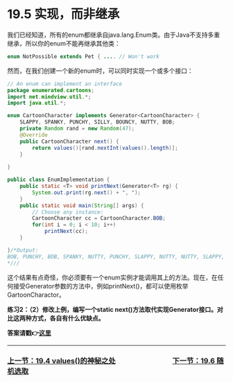 # 19.5 实现，而非继承
我们已经知道，所有的enum都继承自java.lang.Enum类。由于Java不支持多重继承，所以你的enum不能再继承其他类：
```java
enum NotPossible extends Pet { .... // Won't work
```
然而，在我们创建一个新的enum时，可以同时实现一个或多个接口：
```java
// An enum can implement an interface
package enumerated.cartoons;
import net.mindview.util.*;
import java.util.*;

enum CartoonCharacter implements Generator<CartoonCharacter> {
	SLAPPY, SPANKY, PUNCHY, SILLY, BOUNCY, NUTTY, BOB;
    private Random rand = new Random(47);
	@Override
	public CartoonCharacter next() {
		return values()[rand.nextInt(values().length)];
	}
	
}

public class EnumImplementation {
    public static <T> void printNext(Generator<T> rg) {
    	System.out.print(rg.next() + ", ");
    }
	public static void main(String[] args) {
        // Choose any instance:
		CartoonCharacter cc = CartoonCharacter.BOB;
		for(int i = 0; i < 10; i++)
			printNext(cc);
	}

}/*Output:
BOB, PUNCHY, BOB, SPANKY, NUTTY, PUNCHY, SLAPPY, NUTTY, NUTTY, SLAPPY, 
*///
```
这个结果有点奇怪，你必须要有一个enum实例才能调用其上的方法。现在，在任何接受Generator参数的方法中，例如printNext()，都可以使用枚举GartoonCharactor。

**练习2：（2）修改上例，编写一个static next()方法取代实现Generator接口。对比这两种方式，各自有什么优缺点。**

**答案请戳:point_right:[这里](solutions/Ex02.md)**

---

### [上一节：19.4 values()的神秘之处](19.4_The_mystery_of_values（）.md)　　　　　　　　[下一节：19.6 随机选取](19.6_Random_selection.md)